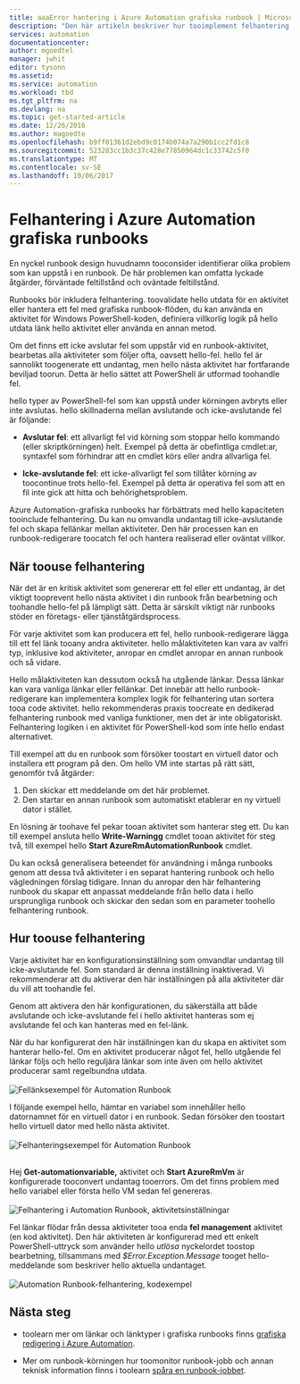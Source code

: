 ```yaml
---
title: aaaError hantering i Azure Automation grafiska runbook | Microsoft Docs
description: "Den här artikeln beskriver hur tooimplement felhantering logiken i Azure Automation grafisk runbook."
services: automation
documentationcenter: 
author: mgoedtel
manager: jwhit
editor: tysonn
ms.assetid: 
ms.service: automation
ms.workload: tbd
ms.tgt_pltfrm: na
ms.devlang: na
ms.topic: get-started-article
ms.date: 12/26/2016
ms.author: magoedte
ms.openlocfilehash: b9ff01361d2ebd9c0174b074a7a290b1cc2fd1c8
ms.sourcegitcommit: 523283cc1b3c37c428e77850964dc1c33742c5f0
ms.translationtype: MT
ms.contentlocale: sv-SE
ms.lasthandoff: 10/06/2017
---
```

# <a name="error-handling-in-azure-automation-graphical-runbooks"></a>Felhantering i Azure Automation grafiska runbooks

En nyckel runbook design huvudnamn tooconsider identifierar olika problem som kan uppstå i en runbook. De här problemen kan omfatta lyckade åtgärder, förväntade feltillstånd och oväntade feltillstånd.

Runbooks bör inkludera felhantering. toovalidate hello utdata för en aktivitet eller hantera ett fel med grafiska runbook-flöden, du kan använda en aktivitet för Windows PowerShell-koden, definiera villkorlig logik på hello utdata länk hello aktivitet eller använda en annan metod.          

Om det finns ett icke avslutar fel som uppstår vid en runbook-aktivitet, bearbetas alla aktiviteter som följer ofta, oavsett hello-fel. hello fel är sannolikt toogenerate ett undantag, men hello nästa aktivitet har fortfarande beviljad toorun. Detta är hello sättet att PowerShell är utformad toohandle fel.    

hello typer av PowerShell-fel som kan uppstå under körningen avbryts eller inte avslutas. hello skillnaderna mellan avslutande och icke-avslutande fel är följande:

* **Avslutar fel**: ett allvarligt fel vid körning som stoppar hello kommando (eller skriptkörningen) helt. Exempel på detta är obefintliga cmdlet:ar, syntaxfel som förhindrar att en cmdlet körs eller andra allvarliga fel.

* **Icke-avslutande fel**: ett icke-allvarligt fel som tillåter körning av toocontinue trots hello-fel. Exempel på detta är operativa fel som att en fil inte gick att hitta och behörighetsproblem.

Azure Automation-grafiska runbooks har förbättrats med hello kapaciteten tooinclude felhantering. Du kan nu omvandla undantag till icke-avslutande fel och skapa fellänkar mellan aktiviteter. Den här processen kan en runbook-redigerare toocatch fel och hantera realiserad eller oväntat villkor.  

## <a name="when-toouse-error-handling"></a>När toouse felhantering

När det är en kritisk aktivitet som genererar ett fel eller ett undantag, är det viktigt tooprevent hello nästa aktivitet i din runbook från bearbetning och toohandle hello-fel på lämpligt sätt. Detta är särskilt viktigt när runbooks stöder en företags- eller tjänståtgärdsprocess.

För varje aktivitet som kan producera ett fel, hello runbook-redigerare lägga till ett fel länk tooany andra aktiviteter.  hello målaktiviteten kan vara av valfri typ, inklusive kod aktiviteter, anropar en cmdlet anropar en annan runbook och så vidare.

Hello målaktiviteten kan dessutom också ha utgående länkar. Dessa länkar kan vara vanliga länkar eller fellänkar. Det innebär att hello runbook-redigerare kan implementera komplex logik för felhantering utan sortera tooa code aktivitet. hello rekommenderas praxis toocreate en dedikerad felhantering runbook med vanliga funktioner, men det är inte obligatoriskt. Felhantering logiken i en aktivitet för PowerShell-kod som inte hello endast alternativet.  

Till exempel att du en runbook som försöker toostart en virtuell dator och installera ett program på den. Om hello VM inte startas på rätt sätt, genomför två åtgärder:

1. Den skickar ett meddelande om det här problemet.
2. Den startar en annan runbook som automatiskt etablerar en ny virtuell dator i stället.

En lösning är toohave fel pekar tooan aktivitet som hanterar steg ett. Du kan till exempel ansluta hello **Write-Warningg** cmdlet tooan aktivitet för steg två, till exempel hello **Start AzureRmAutomationRunbook** cmdlet.

Du kan också generalisera beteendet för användning i många runbooks genom att dessa två aktiviteter i en separat hantering runbook och hello vägledningen förslag tidigare. Innan du anropar den här felhantering runbook du skapar ett anpassat meddelande från hello data i hello ursprungliga runbook och skickar den sedan som en parameter toohello felhantering runbook.

## <a name="how-toouse-error-handling"></a>Hur toouse felhantering

Varje aktivitet har en konfigurationsinställning som omvandlar undantag till icke-avslutande fel. Som standard är denna inställning inaktiverad. Vi rekommenderar att du aktiverar den här inställningen på alla aktiviteter där du vill att toohandle fel.  

Genom att aktivera den här konfigurationen, du säkerställa att både avslutande och icke-avslutande fel i hello aktivitet hanteras som ej avslutande fel och kan hanteras med en fel-länk.  

När du har konfigurerat den här inställningen kan du skapa en aktivitet som hanterar hello-fel. Om en aktivitet producerar något fel, hello utgående fel länkar följs och hello reguljära länkar som inte även om hello aktivitet producerar samt regelbundna utdata.<br><br> ![Fellänksexempel för Automation Runbook](media/automation-runbook-graphical-error-handling/error-link-example.png)

I följande exempel hello, hämtar en variabel som innehåller hello datornamnet för en virtuell dator i en runbook. Sedan försöker den toostart hello virtuell dator med hello nästa aktivitet.<br><br> ![Felhanteringsexempel för Automation Runbook](media/automation-runbook-graphical-error-handling/runbook-example-error-handling.png)<br><br>      

Hej **Get-automationvariable,** aktivitet och **Start AzureRmVm** är konfigurerade tooconvert undantag tooerrors.  Om det finns problem med hello variabel eller första hello VM sedan fel genereras.<br><br> ![Felhantering i Automation Runbook, aktivitetsinställningar](media/automation-runbook-graphical-error-handling/activity-blade-convertexception-option.png)

Fel länkar flödar från dessa aktiviteter tooa enda **fel management** aktivitet (en kod aktivitet). Den här aktiviteten är konfigurerad med ett enkelt PowerShell-uttryck som använder hello *utlösa* nyckelordet toostop bearbetning, tillsammans med *$Error.Exception.Message* tooget hello-meddelande som beskriver hello aktuella undantaget.<br><br> ![Automation Runbook-felhantering, kodexempel](media/automation-runbook-graphical-error-handling/runbook-example-error-handling-code.png)


## <a name="next-steps"></a>Nästa steg

* toolearn mer om länkar och länktyper i grafiska runbooks finns [grafiska redigering i Azure Automation](automation-graphical-authoring-intro.md#links-and-workflow).

* Mer om runbook-körningen hur toomonitor runbook-jobb och annan teknisk information finns i toolearn [spåra en runbook-jobbet](automation-runbook-execution.md).
